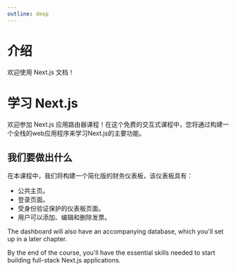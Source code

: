 ```yaml
---
outline: deep
---
```



# 介绍

欢迎使用 Next.js 文档！


# 学习 Next.js

欢迎参加 Next.js 应用路由器课程！在这个免费的交互式课程中，您将通过构建一个全栈的web应用程序来学习Next.js的主要功能。

## 我们要做出什么

在本课程中，我们将构建一个简化版的财务仪表板，该仪表板具有：

- 公共主页。
- 登录页面。
- 受身份验证保护的仪表板页面。
- 用户可以添加、编辑和删除发票。

The dashboard will also have an accompanying database, which you'll set up in a later chapter.

By the end of the course, you'll have the essential skills needed to start building full-stack Next.js applications.

